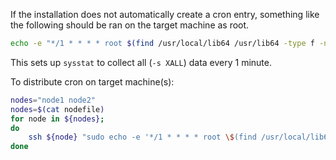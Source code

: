 
If the installation does not automatically create a cron entry, something like the following should be ran on the target machine as root.
```bash
echo -e "*/1 * * * * root $(find /usr/local/lib64 /usr/lib64 -type f -name sa1 -print 2>/dev/null) -S XALL 1 1\n" > /etc/cron.d/sysstat
```
This sets up `sysstat` to collect all (`-s XALL`) data every 1 minute.

To distribute cron on target machine(s):
```bash
nodes="node1 node2"
nodes=$(cat nodefile)
for node in ${nodes};
do
    ssh ${node} "sudo echo -e '*/1 * * * * root \$(find /usr/local/lib64 /usr/lib64 -type f -name sa1 -print 2>/dev/null) -S XALL 1 1\n' | sudo tee /etc/cron.d/sysstat"
done
```

